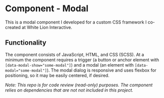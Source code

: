# Component - Modal

This is a modal component I developed for a custom CSS framework I co-created at White Lion Interactive.

## Functionality

The component consists of JavaScript, HTML, and CSS (SCSS). At a minimum the component requires a trigger (a button or anchor element with `[data-modal-show="some-modal"]`) and a modal (an element with `[data-modal="some-modal"]`). The modal dialog is responsive and uses flexbox for positioning, so it may be easily centered, if desired.

_Note: This repo is for code review (read-only) purposes. The component relies on dependencies that are not not included in this project._

